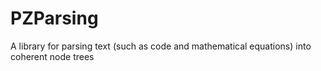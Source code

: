 # PZParsing
A library for parsing text (such as code and mathematical equations) into coherent node trees
